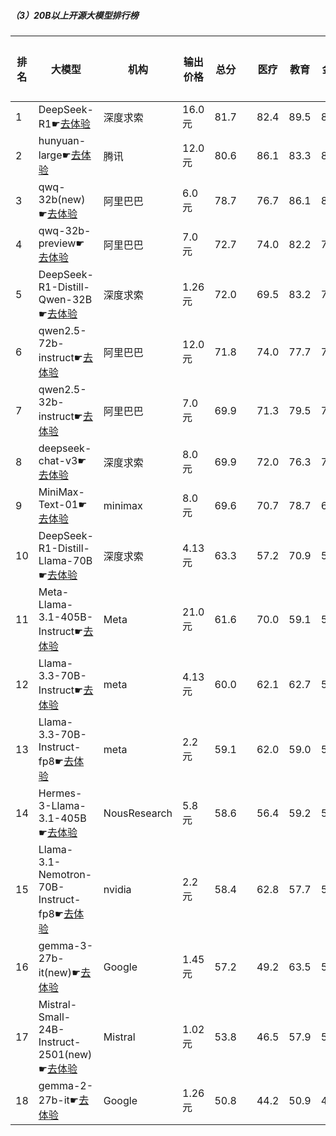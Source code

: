 ##### （3）20B以上开源大模型排行榜
|排名|大模型|机构|输出价格|总分| |医疗|教育|金融|法律|行政公务|心理健康|推理与数学计算|语言与指令遵从|
|---|-----|---|-------|---|-|----|---|---|---|------|-------|-----------|------------|
|1|DeepSeek-R1☛[去体验](https://easyllm.site/static/modelcompare.html?type=open-source)|深度求索|16.0元|81.7| |        82.4|89.5|83.9|74.8|        88.6|61.5|        88.5|84.8|
|2|hunyuan-large☛[去体验](https://easyllm.site/static/modelcompare.html?type=open-source)|腾讯|12.0元|80.6| |        86.1|83.3|86.2|83.2|        75.7|73.2|        77.1|80.1|
|3|qwq-32b(new)☛[去体验](https://easyllm.site/static/modelcompare.html?type=open-source)|阿里巴巴|6.0元|78.7| |        76.7|86.1|81.8|62.5|        86.5|63.0|        87.6|85.2|
|4|qwq-32b-preview☛[去体验](https://easyllm.site/static/modelcompare.html?type=open-source)|阿里巴巴|7.0元|72.7| |        74.0|82.2|74.8|55.0|        78.0|59.9|        78.6|78.9|
|5|DeepSeek-R1-Distill-Qwen-32B☛[去体验](https://easyllm.site/static/modelcompare.html?type=open-source)|深度求索|1.26元|72.0| |        69.5|83.2|74.8|53.5|        76.2|53.8|        83.9|81.4|
|6|qwen2.5-72b-instruct☛[去体验](https://easyllm.site/static/modelcompare.html?type=open-source)|阿里巴巴|12.0元|71.8| |        74.0|77.7|76.4|53.2|        71.7|59.5|        80.3|81.7|
|7|qwen2.5-32b-instruct☛[去体验](https://easyllm.site/static/modelcompare.html?type=open-source)|阿里巴巴|7.0元|69.9| |        71.3|79.5|73.5|52.7|        70.0|57.8|        73.8|80.7|
|8|deepseek-chat-v3☛[去体验](https://easyllm.site/static/modelcompare.html?type=open-source)|深度求索|8.0元|69.9| |        72.0|76.3|78.5|41.5|        72.7|56.0|        82.5|79.3|
|9|MiniMax-Text-01☛[去体验](https://easyllm.site/static/modelcompare.html?type=open-source)|minimax|8.0元|69.6| |        70.7|78.7|69.4|52.7|        69.6|57.8|        76.5|81.3|
|10|DeepSeek-R1-Distill-Llama-70B☛[去体验](https://easyllm.site/static/modelcompare.html?type=open-source)|深度求索|4.13元|63.3| |        57.2|70.9|58.2|36.9|        77.5|46.2|        82.4|77.0|
|11|Meta-Llama-3.1-405B-Instruct☛[去体验](https://easyllm.site/static/modelcompare.html?type=open-source)|Meta|21.0元|61.6| |        70.0|59.1|58.1|36.8|        64.2|53.9|        73.0|77.9|
|12|Llama-3.3-70B-Instruct☛[去体验](https://easyllm.site/static/modelcompare.html?type=open-source)|meta|4.13元|60.0| |        62.1|62.7|54.4|32.1|        66.4|49.6|        75.1|78.0|
|13|Llama-3.3-70B-Instruct-fp8☛[去体验](https://easyllm.site/static/modelcompare.html?type=open-source)|meta|2.2元|59.1| |        62.0|59.0|53.7|31.2|        64.8|48.5|        75.4|78.1|
|14|Hermes-3-Llama-3.1-405B☛[去体验](https://easyllm.site/static/modelcompare.html?type=open-source)|NousResearch|5.8元|58.6| |        56.4|59.2|57.2|31.6|        64.7|48.9|        72.8|78.0|
|15|Llama-3.1-Nemotron-70B-Instruct-fp8☛[去体验](https://easyllm.site/static/modelcompare.html?type=open-source)|nvidia|2.2元|58.4| |        62.8|57.7|53.6|32.8|        63.7|50.1|        68.6|77.8|
|16|gemma-3-27b-it(new)☛[去体验](https://easyllm.site/static/modelcompare.html?type=open-source)|Google|1.45元|57.2| |        49.2|63.5|54.6|23.0|        70.5|44.5|        79.2|73.1|
|17|Mistral-Small-24B-Instruct-2501(new)☛[去体验](https://easyllm.site/static/modelcompare.html?type=open-source)|Mistral|1.02元|53.8| |        46.5|57.9|52.4|28.5|        58.0|40.2|        72.6|74.4|
|18|gemma-2-27b-it☛[去体验](https://easyllm.site/static/modelcompare.html?type=open-source)|Google|1.26元|50.8| |        44.2|50.9|49.2|24.7|        57.1|43.5|        61.7|74.9|
    
